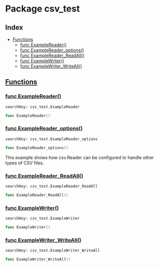 # Package csv_test

## Index

* [Functions](#func)
    * [func ExampleReader()](#ExampleReader)
    * [func ExampleReader_options()](#ExampleReader_options)
    * [func ExampleReader_ReadAll()](#ExampleReader_ReadAll)
    * [func ExampleWriter()](#ExampleWriter)
    * [func ExampleWriter_WriteAll()](#ExampleWriter_WriteAll)


## <a id="func" href="#func">Functions</a>

### <a id="ExampleReader" href="#ExampleReader">func ExampleReader()</a>

```
searchKey: csv_test.ExampleReader
```

```Go
func ExampleReader()
```

### <a id="ExampleReader_options" href="#ExampleReader_options">func ExampleReader_options()</a>

```
searchKey: csv_test.ExampleReader_options
```

```Go
func ExampleReader_options()
```

This example shows how csv.Reader can be configured to handle other types of CSV files. 

### <a id="ExampleReader_ReadAll" href="#ExampleReader_ReadAll">func ExampleReader_ReadAll()</a>

```
searchKey: csv_test.ExampleReader_ReadAll
```

```Go
func ExampleReader_ReadAll()
```

### <a id="ExampleWriter" href="#ExampleWriter">func ExampleWriter()</a>

```
searchKey: csv_test.ExampleWriter
```

```Go
func ExampleWriter()
```

### <a id="ExampleWriter_WriteAll" href="#ExampleWriter_WriteAll">func ExampleWriter_WriteAll()</a>

```
searchKey: csv_test.ExampleWriter_WriteAll
```

```Go
func ExampleWriter_WriteAll()
```

